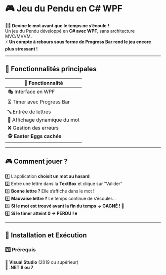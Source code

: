 # 🎮 Jeu du Pendu en C# WPF  

🕵️‍♂️ **Devine le mot avant que le temps ne s’écoule !**  
Un jeu du Pendu développé en **C# avec WPF**, sans architecture MVC/MVVM.  
⚡ **Un compte à rebours sous forme de Progress Bar rend le jeu encore plus stressant !**  

---

## 🚀 **Fonctionnalités principales**  

| 🔹 Fonctionnalité        |
|--------------------------|
| 🎭 Interface en WPF      |
| ⏳ Timer avec Progress Bar |
| 🔤 Entrée de lettres    |
| 🎨 Affichage dynamique du mot |
| ❌ Gestion des erreurs  |
| 🕵️ **Easter Eggs cachés** |

---

## 🎮 **Comment jouer ?**  

1️⃣ L’application **choisit un mot au hasard**  
2️⃣ Entre une lettre dans la **TextBox** et clique sur "Valider"  
3️⃣ **Bonne lettre ?** Elle s’affiche dans le mot !  
4️⃣ **Mauvaise lettre ?** Le temps continue de s’écouler...  
5️⃣ **Si le mot est trouvé avant la fin du temps → GAGNÉ ! 🎉**  
6️⃣ **Si le timer atteint 0 → PERDU ! 💀**  


---

## 🔧 **Installation et Exécution**  

### **1️⃣ Prérequis**  
🔹 **Visual Studio** (2019 ou supérieur)  
🔹 **.NET 6 ou 7**  
